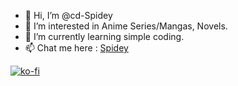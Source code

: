 - 👋 Hi, I’m @cd-Spidey
- 👀 I’m interested in Anime Series/Mangas, Novels.
- 🌱 I’m currently learning simple coding.
- 📫 Chat me here : [Spidey](https://t.me/SpideyOS)

[![ko-fi](https://ko-fi.com/img/githubbutton_sm.svg)](https://ko-fi.com/L4L23X7F6)

<!---
cd-Spidey/cd-Spidey is a ✨ special ✨ repository because its `README.md` (this file) appears on your GitHub profile.
You can click the Preview link to take a look at your changes.
--->

